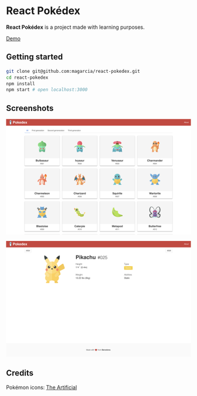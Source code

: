 # React Pokédex

**React Pokédex** is a project made with learning purposes.

[Demo](https://pokedex.magarcia.now.sh)

## Getting started

```sh
git clone git@github.com:magarcia/react-pokedex.git
cd react-pokedex
npm install
npm start # open localhost:3000
```

## Screenshots

![Pokemon List](screenshots/pokemon-list.png)

![Pokemon View](screenshots/pikachu.png)

## Credits

Pokémon icons: [The Artificial](https://theartificial.com/pokemonicons/)
